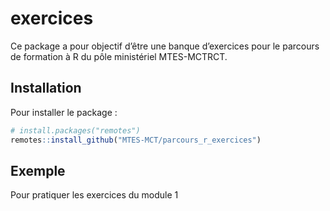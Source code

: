 
<!-- README.md is generated from README.Rmd. Please edit that file -->

# exercices

<!-- badges: start -->

<!-- badges: end -->

Ce package a pour objectif d’être une banque d’exercices pour le
parcours de formation à R du pôle ministériel MTES-MCTRCT.

## Installation

Pour installer le package :

``` r
# install.packages("remotes")
remotes::install_github("MTES-MCT/parcours_r_exercices")
```

## Exemple

Pour pratiquer les exercices du module 1
